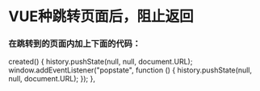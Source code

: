 # VUE种跳转页面后，阻止返回
### 在跳转到的页面内加上下面的代码：

created() { 
    history.pushState(null, null, document.URL);
    window.addEventListener("popstate", function () {
      history.pushState(null, null, document.URL);
    });
  },

